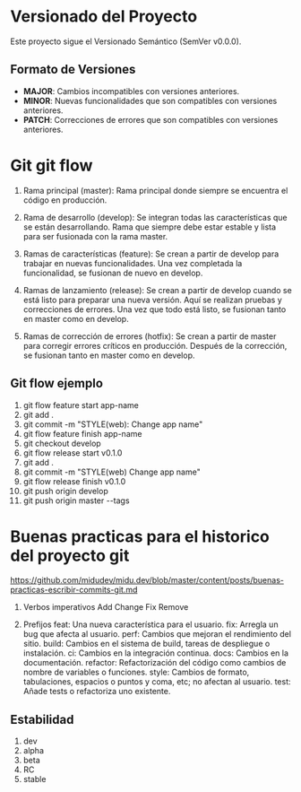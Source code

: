 # Versionado del Proyecto

Este proyecto sigue el Versionado Semántico (SemVer v0.0.0).

## Formato de Versiones

- **MAJOR**: Cambios incompatibles con versiones anteriores.
- **MINOR**: Nuevas funcionalidades que son compatibles con versiones anteriores.
- **PATCH**: Correcciones de errores que son compatibles con versiones anteriores.

# Git git flow 

1. Rama principal (master): Rama principal donde siempre se encuentra el código en producción.

2. Rama de desarrollo (develop): Se integran todas las características que se están desarrollando. Rama que siempre debe estar estable y lista para ser fusionada con la rama master.

3. Ramas de características (feature): Se crean a partir de develop para trabajar en nuevas funcionalidades. Una vez completada la funcionalidad, se fusionan de nuevo en develop.

4. Ramas de lanzamiento (release): Se crean a partir de develop cuando se está listo para preparar una nueva versión. Aquí se realizan pruebas y correcciones de errores. Una vez que todo está listo, se fusionan tanto en master como en develop.

5. Ramas de corrección de errores (hotfix): Se crean a partir de master para corregir errores críticos en producción. Después de la corrección, se fusionan tanto en master como en develop.

## Git flow ejemplo
 
1. git flow feature start app-name
2. git add .
3. git commit -m "STYLE(web): Change app name"
4. git flow feature finish app-name
5. git checkout develop 
6. git flow release start v0.1.0 
5. git add .
6. git commit -m "STYLE(web) Change app name"
7. git flow release finish v0.1.0
8. git push origin develop 
9. git push origin master --tags


# Buenas practicas para el historico del proyecto git

https://github.com/midudev/midu.dev/blob/master/content/posts/buenas-practicas-escribir-commits-git.md

1. Verbos imperativos
Add
Change
Fix
Remove

2. Prefijos
feat: Una nueva característica para el usuario.
fix: Arregla un bug que afecta al usuario.
perf: Cambios que mejoran el rendimiento del sitio.
build: Cambios en el sistema de build, tareas de despliegue o instalación.
ci: Cambios en la integración continua.
docs: Cambios en la documentación.
refactor: Refactorización del código como cambios de nombre de variables o funciones.
style: Cambios de formato, tabulaciones, espacios o puntos y coma, etc; no afectan al usuario.
test: Añade tests o refactoriza uno existente.

## Estabilidad 

1. dev
2. alpha
3. beta
4. RC
5. stable
